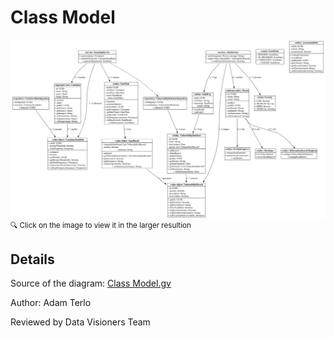 # Class Model
<img src="./Class Model.svg" alt="Class Model">
<sup> 🔍 Click on the image to view it in the larger resultion </sup>

## Details

Source of the diagram: <a href="./Class Model.gv">Class Model.gv</a>

Author: Adam Terlo

Reviewed by Data Visioners Team